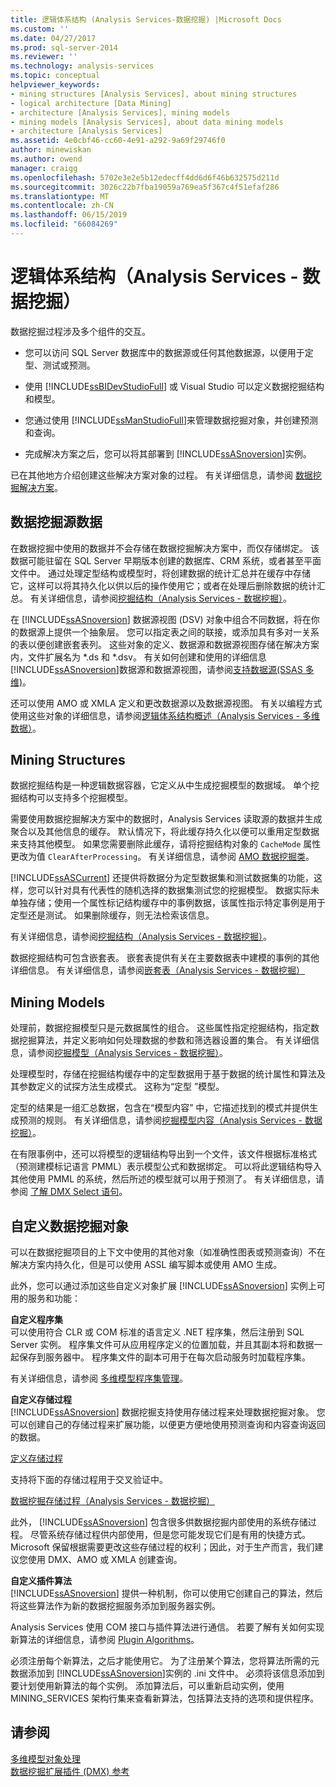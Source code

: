 ```yaml
---
title: 逻辑体系结构 (Analysis Services-数据挖掘) |Microsoft Docs
ms.custom: ''
ms.date: 04/27/2017
ms.prod: sql-server-2014
ms.reviewer: ''
ms.technology: analysis-services
ms.topic: conceptual
helpviewer_keywords:
- mining structures [Analysis Services], about mining structures
- logical architecture [Data Mining]
- architecture [Analysis Services], mining models
- mining models [Analysis Services], about data mining models
- architecture [Analysis Services]
ms.assetid: 4e0cbf46-cc60-4e91-a292-9a69f29746f0
author: minewiskan
ms.author: owend
manager: craigg
ms.openlocfilehash: 5702e3e2e5b12edecff4dd6d6f46b632575d211d
ms.sourcegitcommit: 3026c22b7fba19059a769ea5f367c4f51efaf286
ms.translationtype: MT
ms.contentlocale: zh-CN
ms.lasthandoff: 06/15/2019
ms.locfileid: "66084269"
---
```

# <a name="logical-architecture-analysis-services---data-mining"></a>逻辑体系结构（Analysis Services - 数据挖掘）
  数据挖掘过程涉及多个组件的交互。  
  
-   您可以访问 SQL Server 数据库中的数据源或任何其他数据源，以便用于定型、测试或预测。  
  
-   使用 [!INCLUDE[ssBIDevStudioFull](../../includes/ssbidevstudiofull-md.md)] 或 Visual Studio 可以定义数据挖掘结构和模型。  
  
-   您通过使用 [!INCLUDE[ssManStudioFull](../../includes/ssmanstudiofull-md.md)]来管理数据挖掘对象，并创建预测和查询。  
  
-   完成解决方案之后，您可以将其部署到 [!INCLUDE[ssASnoversion](../../includes/ssasnoversion-md.md)]实例。  
  
 已在其他地方介绍创建这些解决方案对象的过程。 有关详细信息，请参阅 [数据挖掘解决方案](data-mining-solutions.md)。  
  

  
##  <a name="bkmk_SourceData"></a> 数据挖掘源数据  
 在数据挖掘中使用的数据并不会存储在数据挖掘解决方案中，而仅存储绑定。 该数据可能驻留在 SQL Server 早期版本创建的数据库、CRM 系统，或者甚至平面文件中。 通过处理定型结构或模型时，将创建数据的统计汇总并在缓存中存储它，这样可以将其持久化以供以后的操作使用它；或者在处理后删除数据的统计汇总。 有关详细信息，请参阅[挖掘结构（Analysis Services - 数据挖掘）](mining-structures-analysis-services-data-mining.md)。  
  
 在 [!INCLUDE[ssASnoversion](../../includes/ssasnoversion-md.md)] 数据源视图 (DSV) 对象中组合不同数据，将在你的数据源上提供一个抽象层。 您可以指定表之间的联接，或添加具有多对一关系的表以便创建嵌套表列。 这些对象的定义、数据源和数据源视图存储在解决方案内，文件扩展名为 *.ds 和 \*.dsv。 有关如何创建和使用的详细信息[!INCLUDE[ssASnoversion](../../includes/ssasnoversion-md.md)]数据源和数据源视图，请参阅[支持数据源&#40;SSAS 多维&#41;](../multidimensional-models/supported-data-sources-ssas-multidimensional.md)。  
  
 还可以使用 AMO 或 XMLA 定义和更改数据源以及数据源视图。 有关以编程方式使用这些对象的详细信息，请参阅[逻辑体系结构概述（Analysis Services - 多维数据）](../multidimensional-models/olap-logical/logical-architecture-overview-analysis-services-multidimensional-data.md)。  
  

  
##  <a name="bkmk_Structures"></a> Mining Structures  
 数据挖掘结构是一种逻辑数据容器，它定义从中生成挖掘模型的数据域。 单个挖掘结构可以支持多个挖掘模型。  
  
 需要使用数据挖掘解决方案中的数据时，Analysis Services 读取源的数据并生成聚合以及其他信息的缓存。 默认情况下，将此缓存持久化以便可以重用定型数据来支持其他模型。 如果您需要删除此缓存，请将挖掘结构对象的 `CacheMode` 属性更改为值 `ClearAfterProcessing`。 有关详细信息，请参阅 [AMO 数据挖掘类](https://docs.microsoft.com/bi-reference/amo/amo-data-mining-classes)。  
  
 [!INCLUDE[ssASCurrent](../../includes/ssascurrent-md.md)] 还提供将数据分为定型数据集和测试数据集的功能，这样，您可以针对具有代表性的随机选择的数据集测试您的挖掘模型。 数据实际未单独存储；使用一个属性标记结构缓存中的事例数据，该属性指示特定事例是用于定型还是测试。 如果删除缓存，则无法检索该信息。  
  
 有关详细信息，请参阅[挖掘结构（Analysis Services - 数据挖掘）](mining-structures-analysis-services-data-mining.md)。  
  
 数据挖掘结构可包含嵌套表。 嵌套表提供有关在主要数据表中建模的事例的其他详细信息。 有关详细信息，请参阅[嵌套表（Analysis Services - 数据挖掘）](nested-tables-analysis-services-data-mining.md)  
  
 
  
##  <a name="bkmk_Models"></a> Mining Models  
 处理前，数据挖掘模型只是元数据属性的组合。 这些属性指定挖掘结构，指定数据挖掘算法，并定义影响如何处理数据的参数和筛选器设置的集合。 有关详细信息，请参阅[挖掘模型（Analysis Services - 数据挖掘）](mining-models-analysis-services-data-mining.md)。  
  
 处理模型时，存储在挖掘结构缓存中的定型数据用于基于数据的统计属性和算法及其参数定义的试探方法生成模式。 这称为“定型  ”模型。  
  
 定型的结果是一组汇总数据，包含在“模型内容”  中，它描述找到的模式并提供生成预测的规则。 有关详细信息，请参阅[挖掘模型内容（Analysis Services - 数据挖掘）](mining-model-content-analysis-services-data-mining.md)。  
  
 在有限事例中，还可以将模型的逻辑结构导出到一个文件，该文件根据标准格式（预测建模标记语言 PMML）表示模型公式和数据绑定。 可以将此逻辑结构导入其他使用 PMML 的系统，然后所述的模型就可以用于预测了。 有关详细信息，请参阅 [了解 DMX Select 语句](/sql/dmx/understanding-the-dmx-select-statement)。  
  

  
##  <a name="bkmk_CustomObjects"></a> 自定义数据挖掘对象  
 可以在数据挖掘项目的上下文中使用的其他对象（如准确性图表或预测查询）不在解决方案内持久化，但是可以使用 ASSL 编写脚本或使用 AMO 生成。  
  
 此外，您可以通过添加这些自定义对象扩展 [!INCLUDE[ssASnoversion](../../includes/ssasnoversion-md.md)] 实例上可用的服务和功能：  
  
 **自定义程序集**  
 可以使用符合 CLR 或 COM 标准的语言定义 .NET 程序集，然后注册到 SQL Server 实例。 程序集文件可从应用程序定义的位置加载，并且其副本将和数据一起保存到服务器中。 程序集文件的副本可用于在每次启动服务时加载程序集。  
  
 有关详细信息，请参阅 [多维模型程序集管理](../multidimensional-models/multidimensional-model-assemblies-management.md)。  
  
 **自定义存储过程**  
 [!INCLUDE[ssASnoversion](../../includes/ssasnoversion-md.md)] 数据挖掘支持使用存储过程来处理数据挖掘对象。 您可以创建自己的存储过程来扩展功能，以便更方便地使用预测查询和内容查询返回的数据。  
  
 [定义存储过程](../multidimensional-models-extending-olap-stored-procedures/defining-stored-procedures.md)  
  
 支持将下面的存储过程用于交叉验证中。  
  
 [数据挖掘存储过程（Analysis Services - 数据挖掘）](/sql/analysis-services/data-mining/data-mining-stored-procedures-analysis-services-data-mining)  
  
 此外， [!INCLUDE[ssASnoversion](../../includes/ssasnoversion-md.md)] 包含很多供数据挖掘内部使用的系统存储过程。 尽管系统存储过程供内部使用，但是您可能发现它们是有用的快捷方式。 Microsoft 保留根据需要更改这些存储过程的权利；因此，对于生产而言，我们建议您使用 DMX、AMO 或 XMLA 创建查询。  
  
 **自定义插件算法**  
 [!INCLUDE[ssASnoversion](../../includes/ssasnoversion-md.md)] 提供一种机制，你可以使用它创建自己的算法，然后将这些算法作为新的数据挖掘服务添加到服务器实例。  
  
 Analysis Services 使用 COM 接口与插件算法进行通信。 若要了解有关如何实现新算法的详细信息，请参阅 [Plugin Algorithms](plugin-algorithms.md)。  
  
 必须注册每个新算法，之后才能使用它。 为了注册某个算法，您将算法所需的元数据添加到 [!INCLUDE[ssASnoversion](../../includes/ssasnoversion-md.md)]实例的 .ini 文件中。 必须将该信息添加到要计划使用新算法的每个实例。 添加算法后，可以重新启动实例，使用 MINING_SERVICES 架构行集来查看新算法，包括算法支持的选项和提供程序。  
  

  
## <a name="see-also"></a>请参阅  
 [多维模型对象处理](../multidimensional-models/processing-a-multidimensional-model-analysis-services.md)   
 [数据挖掘扩展插件 (DMX) 参考](/sql/dmx/data-mining-extensions-dmx-reference)  
  
  
